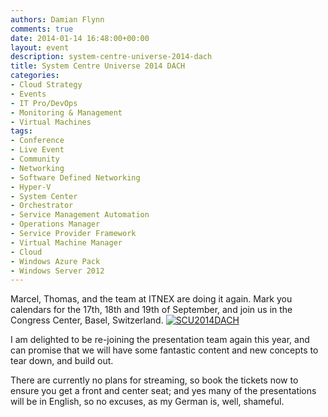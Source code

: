 ```yaml
---
authors: Damian Flynn
comments: true
date: 2014-01-14 16:48:00+00:00
layout: event
description: system-centre-universe-2014-dach
title: System Centre Universe 2014 DACH
categories:
- Cloud Strategy
- Events
- IT Pro/DevOps
- Monitoring & Management
- Virtual Machines
tags:
- Conference
- Live Event
- Community
- Networking
- Software Defined Networking
- Hyper-V 
- System Center
- Orchestrator
- Service Management Automation
- Operations Manager
- Service Provider Framework
- Virtual Machine Manager
- Cloud
- Windows Azure Pack
- Windows Server 2012
---
```



Marcel, Thomas, and the team at ITNEX are doing it again. Mark you calendars for the 17th, 18th and 19th of September, and join us in the Congress Center, Basel, Switzerland. [![SCU2014DACH](/assets/posts/2014/02/SCU2014DACH_thumb.jpg)](/assets/posts/2014/02/SCU2014DACH.jpg)

I am delighted to be re-joining the presentation team again this year, and can promise that we will have some fantastic content and new concepts to tear down, and build out.

There are currently no plans for streaming, so book the tickets now to ensure you get a front and center seat; and yes many of the presentations will be in English, so no excuses, as my German is, well, shameful.
